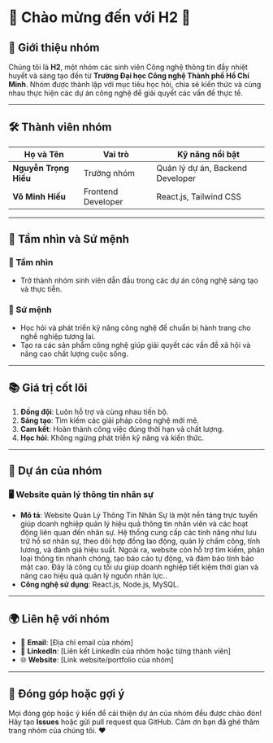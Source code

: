 # 🌟 Chào mừng đến với **H2** 🌟

## 🎯 Giới thiệu nhóm

Chúng tôi là **H2**, một nhóm các sinh viên Công nghệ thông tin đầy nhiệt huyết và sáng tạo đến từ **Trường Đại học Công nghệ Thành phố Hồ Chí Minh**. Nhóm được thành lập với mục tiêu học hỏi, chia sẻ kiến thức và cùng nhau thực hiện các dự án công nghệ để giải quyết các vấn đề thực tế.

---

## 🛠️ Thành viên nhóm

| Họ và Tên             | Vai trò            | Kỹ năng nổi bật                  |
| --------------------- | ------------------ | -------------------------------- |
| **Nguyễn Trọng Hiếu** | Trưởng nhóm        | Quản lý dự án, Backend Developer |
| **Võ Minh Hiếu**      | Frontend Developer | React.js, Tailwind CSS           |

---

## 🌟 Tầm nhìn và Sứ mệnh

### 🔭 Tầm nhìn

- Trở thành nhóm sinh viên dẫn đầu trong các dự án công nghệ sáng tạo và thực tiễn.

### 🎯 Sứ mệnh

- Học hỏi và phát triển kỹ năng công nghệ để chuẩn bị hành trang cho nghề nghiệp tương lai.
- Tạo ra các sản phẩm công nghệ giúp giải quyết các vấn đề xã hội và nâng cao chất lượng cuộc sống.

---

## 📚 Giá trị cốt lõi

1. **Đồng đội**: Luôn hỗ trợ và cùng nhau tiến bộ.
2. **Sáng tạo**: Tìm kiếm các giải pháp công nghệ mới mẻ.
3. **Cam kết**: Hoàn thành công việc đúng thời hạn và chất lượng.
4. **Học hỏi**: Không ngừng phát triển kỹ năng và kiến thức.

---

## 🚀 Dự án của nhóm

### 🖥️ **Website quản lý thông tin nhân sự**

- **Mô tả**: Website Quản Lý Thông Tin Nhân Sự là một nền tảng trực tuyến giúp doanh nghiệp quản lý hiệu quả thông tin nhân viên và các hoạt động liên quan đến nhân sự. Hệ thống cung cấp các tính năng như lưu trữ hồ sơ nhân sự, theo dõi hợp đồng lao động, quản lý chấm công, tính lương, và đánh giá hiệu suất. Ngoài ra, website còn hỗ trợ tìm kiếm, phân loại thông tin nhanh chóng, tạo báo cáo tự động, và đảm bảo tính bảo mật cao. Đây là công cụ tối ưu giúp doanh nghiệp tiết kiệm thời gian và nâng cao hiệu quả quản lý nguồn nhân lực..
- **Công nghệ sử dụng**: React.js, Node.js, MySQL.

---

## 🌍 Liên hệ với nhóm

- 📧 **Email**: [Địa chỉ email của nhóm]
- 💼 **LinkedIn**: [Liên kết LinkedIn của nhóm hoặc từng thành viên]
- 🌐 **Website**: [Link website/portfolio của nhóm]

---

## 💬 Đóng góp hoặc gợi ý

Mọi đóng góp hoặc ý kiến để cải thiện dự án của nhóm đều được chào đón! Hãy tạo **Issues** hoặc gửi pull request qua GitHub. Cảm ơn bạn đã ghé thăm trang nhóm của chúng tôi. ❤️
